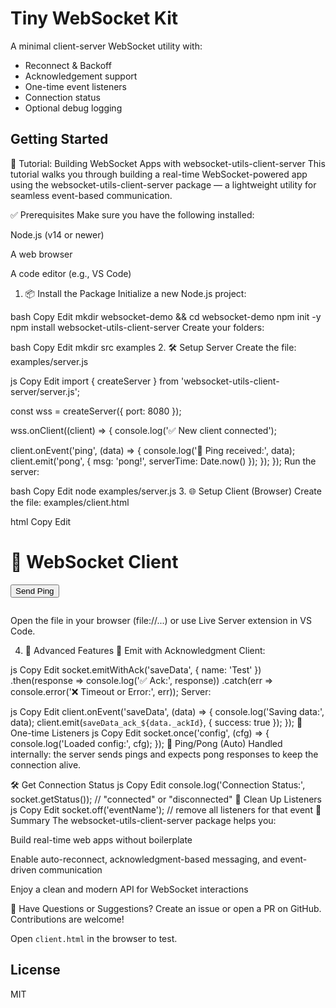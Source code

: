 # Tiny WebSocket Kit

A minimal client-server WebSocket utility with:
- Reconnect & Backoff
- Acknowledgement support
- One-time event listeners
- Connection status
- Optional debug logging

## Getting Started

📘 Tutorial: Building WebSocket Apps with websocket-utils-client-server
This tutorial walks you through building a real-time WebSocket-powered app using the websocket-utils-client-server package — a lightweight utility for seamless event-based communication.

✅ Prerequisites
Make sure you have the following installed:

Node.js (v14 or newer)

A web browser

A code editor (e.g., VS Code)

1. 📦 Install the Package
Initialize a new Node.js project:

bash
Copy
Edit
mkdir websocket-demo && cd websocket-demo
npm init -y
npm install websocket-utils-client-server
Create your folders:

bash
Copy
Edit
mkdir src examples
2. 🛠️ Setup Server
Create the file: examples/server.js

js
Copy
Edit
import { createServer } from 'websocket-utils-client-server/server.js';

const wss = createServer({ port: 8080 });

wss.onClient((client) => {
  console.log('✅ New client connected');

  client.onEvent('ping', (data) => {
    console.log('🔔 Ping received:', data);
    client.emit('pong', { msg: 'pong!', serverTime: Date.now() });
  });
});
Run the server:

bash
Copy
Edit
node examples/server.js
3. 🌐 Setup Client (Browser)
Create the file: examples/client.html

html
Copy
Edit
<!DOCTYPE html>
<html lang="en">
<head>
  <meta charset="UTF-8" />
  <title>WebSocket Demo</title>
</head>
<body>
  <h1>🔗 WebSocket Client</h1>
  <button id="sendPing">Send Ping</button>
  <pre id="log"></pre>

  <script type="module">
    import { createClient } from '../src/client.js';

    const log = (msg) => {
      document.getElementById('log').textContent += msg + '\n';
    };

    const socket = createClient('ws://localhost:8080', {
      debug: true,
      reconnect: true,
      maxRetries: 5
    });

    socket.on('connect', () => {
      log('✅ Connected to server!');
    });

    socket.on('disconnect', () => {
      log('❌ Disconnected from server.');
    });

    socket.on('pong', (data) => {
      log('📥 Received pong: ' + JSON.stringify(data));
    });

    document.getElementById('sendPing').onclick = () => {
      socket.emit('ping', { clientTime: Date.now() });
      log('📤 Sent ping');
    };
  </script>
</body>
</html>
Open the file in your browser (file://...) or use Live Server extension in VS Code.

4. 🧪 Advanced Features
🔁 Emit with Acknowledgment
Client:

js
Copy
Edit
socket.emitWithAck('saveData', { name: 'Test' })
  .then(response => console.log('✅ Ack:', response))
  .catch(err => console.error('❌ Timeout or Error:', err));
Server:

js
Copy
Edit
client.onEvent('saveData', (data) => {
  console.log('Saving data:', data);
  client.emit(`saveData_ack_${data._ackId}`, { success: true });
});
🧠 One-time Listeners
js
Copy
Edit
socket.once('config', (cfg) => {
  console.log('Loaded config:', cfg);
});
💓 Ping/Pong (Auto)
Handled internally: the server sends pings and expects pong responses to keep the connection alive.

🛠️ Get Connection Status
js
Copy
Edit
console.log('Connection Status:', socket.getStatus()); // "connected" or "disconnected"
🧼 Clean Up Listeners
js
Copy
Edit
socket.off('eventName'); // remove all listeners for that event
🎯 Summary
The websocket-utils-client-server package helps you:

Build real-time web apps without boilerplate

Enable auto-reconnect, acknowledgment-based messaging, and event-driven communication

Enjoy a clean and modern API for WebSocket interactions

💬 Have Questions or Suggestions?
Create an issue or open a PR on GitHub. Contributions are welcome!

Open `client.html` in the browser to test.

## License
MIT

